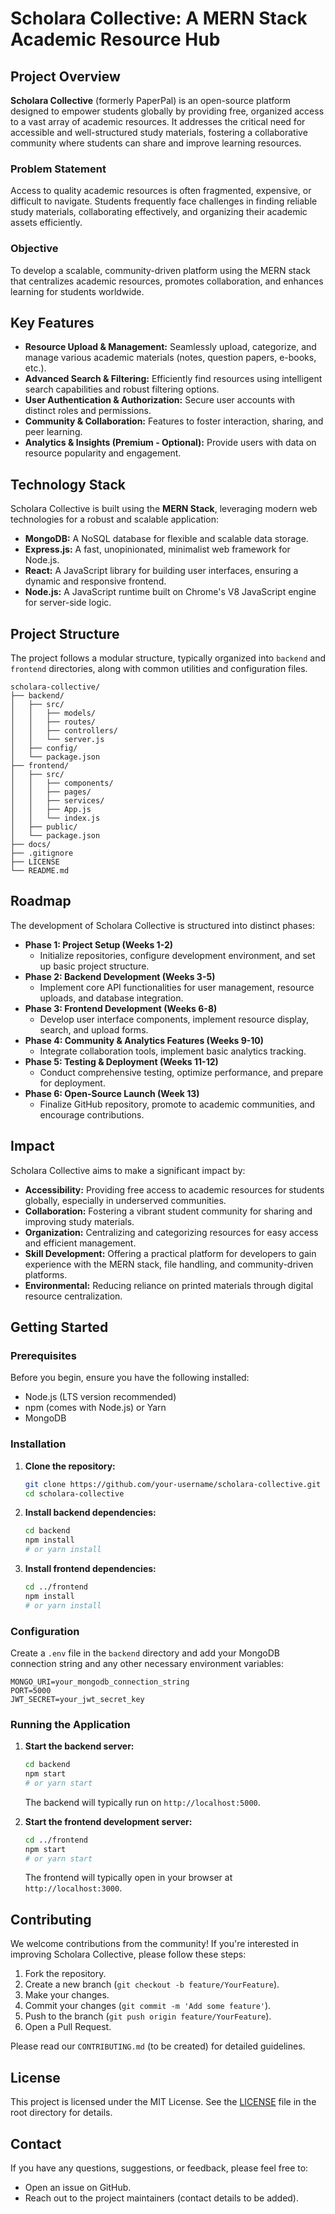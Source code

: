 # Scholara Collective: A MERN Stack Academic Resource Hub

## Project Overview

**Scholara Collective** (formerly PaperPal) is an open-source platform designed to empower students globally by providing free, organized access to a vast array of academic resources. It addresses the critical need for accessible and well-structured study materials, fostering a collaborative community where students can share and improve learning resources.

### Problem Statement

Access to quality academic resources is often fragmented, expensive, or difficult to navigate. Students frequently face challenges in finding reliable study materials, collaborating effectively, and organizing their academic assets efficiently.

### Objective

To develop a scalable, community-driven platform using the MERN stack that centralizes academic resources, promotes collaboration, and enhances learning for students worldwide.

## Key Features

  * **Resource Upload & Management:** Seamlessly upload, categorize, and manage various academic materials (notes, question papers, e-books, etc.).
  * **Advanced Search & Filtering:** Efficiently find resources using intelligent search capabilities and robust filtering options.
  * **User Authentication & Authorization:** Secure user accounts with distinct roles and permissions.
  * **Community & Collaboration:** Features to foster interaction, sharing, and peer learning.
  * **Analytics & Insights (Premium - Optional):** Provide users with data on resource popularity and engagement.

## Technology Stack

Scholara Collective is built using the **MERN Stack**, leveraging modern web technologies for a robust and scalable application:

  * **MongoDB:** A NoSQL database for flexible and scalable data storage.
  * **Express.js:** A fast, unopinionated, minimalist web framework for Node.js.
  * **React:** A JavaScript library for building user interfaces, ensuring a dynamic and responsive frontend.
  * **Node.js:** A JavaScript runtime built on Chrome's V8 JavaScript engine for server-side logic.

## Project Structure

The project follows a modular structure, typically organized into `backend` and `frontend` directories, along with common utilities and configuration files.

```
scholara-collective/
├── backend/
│   ├── src/
│   │   ├── models/
│   │   ├── routes/
│   │   ├── controllers/
│   │   └── server.js
│   ├── config/
│   └── package.json
├── frontend/
│   ├── src/
│   │   ├── components/
│   │   ├── pages/
│   │   ├── services/
│   │   ├── App.js
│   │   └── index.js
│   ├── public/
│   └── package.json
├── docs/
├── .gitignore
├── LICENSE
└── README.md
```

## Roadmap

The development of Scholara Collective is structured into distinct phases:

  * **Phase 1: Project Setup (Weeks 1-2)**
      * Initialize repositories, configure development environment, and set up basic project structure.
  * **Phase 2: Backend Development (Weeks 3-5)**
      * Implement core API functionalities for user management, resource uploads, and database integration.
  * **Phase 3: Frontend Development (Weeks 6-8)**
      * Develop user interface components, implement resource display, search, and upload forms.
  * **Phase 4: Community & Analytics Features (Weeks 9-10)**
      * Integrate collaboration tools, implement basic analytics tracking.
  * **Phase 5: Testing & Deployment (Weeks 11-12)**
      * Conduct comprehensive testing, optimize performance, and prepare for deployment.
  * **Phase 6: Open-Source Launch (Week 13)**
      * Finalize GitHub repository, promote to academic communities, and encourage contributions.

## Impact

Scholara Collective aims to make a significant impact by:

  * **Accessibility:** Providing free access to academic resources for students globally, especially in underserved communities.
  * **Collaboration:** Fostering a vibrant student community for sharing and improving study materials.
  * **Organization:** Centralizing and categorizing resources for easy access and efficient management.
  * **Skill Development:** Offering a practical platform for developers to gain experience with the MERN stack, file handling, and community-driven platforms.
  * **Environmental:** Reducing reliance on printed materials through digital resource centralization.

## Getting Started

### Prerequisites

Before you begin, ensure you have the following installed:

  * Node.js (LTS version recommended)
  * npm (comes with Node.js) or Yarn
  * MongoDB

### Installation

1.  **Clone the repository:**

    ```bash
    git clone https://github.com/your-username/scholara-collective.git
    cd scholara-collective
    ```

2.  **Install backend dependencies:**

    ```bash
    cd backend
    npm install
    # or yarn install
    ```

3.  **Install frontend dependencies:**

    ```bash
    cd ../frontend
    npm install
    # or yarn install
    ```

### Configuration

Create a `.env` file in the `backend` directory and add your MongoDB connection string and any other necessary environment variables:

```
MONGO_URI=your_mongodb_connection_string
PORT=5000
JWT_SECRET=your_jwt_secret_key
```

### Running the Application

1.  **Start the backend server:**

    ```bash
    cd backend
    npm start
    # or yarn start
    ```

    The backend will typically run on `http://localhost:5000`.

2.  **Start the frontend development server:**

    ```bash
    cd ../frontend
    npm start
    # or yarn start
    ```

    The frontend will typically open in your browser at `http://localhost:3000`.

## Contributing

We welcome contributions from the community\! If you're interested in improving Scholara Collective, please follow these steps:

1.  Fork the repository.
2.  Create a new branch (`git checkout -b feature/YourFeature`).
3.  Make your changes.
4.  Commit your changes (`git commit -m 'Add some feature'`).
5.  Push to the branch (`git push origin feature/YourFeature`).
6.  Open a Pull Request.

Please read our `CONTRIBUTING.md` (to be created) for detailed guidelines.

## License

This project is licensed under the MIT License. See the [LICENSE](./LICENSE) file in the root directory for details.

## Contact

If you have any questions, suggestions, or feedback, please feel free to:

  * Open an issue on GitHub.
  * Reach out to the project maintainers (contact details to be added).